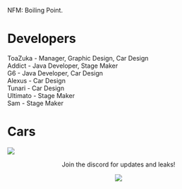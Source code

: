 NFM: Boiling Point. 


# Developers

ToaZuka - Manager, Graphic Design, Car Design\
Addict - Java Developer, Stage Maker\
G6 - Java Developer, Car Design\
Alexus - Car Design\
Tunari - Car Design\
Ultimato - Stage Maker\
Sam - Stage Maker


# Cars
 
<img src="https://i.imgur.com/RjGFIkw.png"/>



<p align="center">
  Join the discord for updates and leaks!
</p>

<p align="center">
 <a href="https://discord.gg/vSJ4XV2Nxd" target"blank_"><img src="https://img.shields.io/discord/815419423564759040?color=%237289da&label=Invite&logo=discord&logoColor=%237289da&style=flat-square"></a>
  
